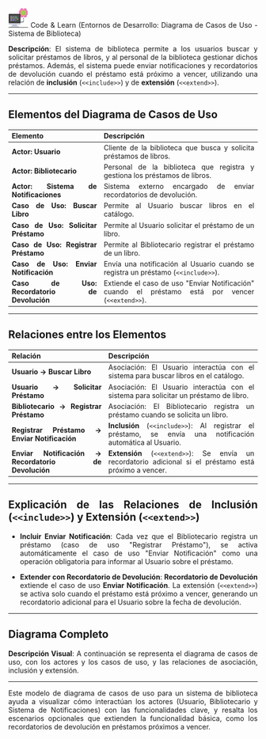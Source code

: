 <div align="justify">

<img src=../../../../../images/computer.png width="40"> Code & Learn (Entornos de Desarrollo: Diagrama de Casos de Uso - Sistema de Biblioteca)

**Descripción**: El sistema de biblioteca permite a los usuarios buscar y solicitar préstamos de libros, y al personal de la biblioteca gestionar dichos préstamos. Además, el sistema puede enviar notificaciones y recordatorios de devolución cuando el préstamo está próximo a vencer, utilizando una relación de **inclusión** (`<<include>>`) y de **extensión** (`<<extend>>`).

---

## Elementos del Diagrama de Casos de Uso

| Elemento                          | Descripción                                                                                          |
|-----------------------------------|------------------------------------------------------------------------------------------------------|
| **Actor: Usuario**                | Cliente de la biblioteca que busca y solicita préstamos de libros.                                   |
| **Actor: Bibliotecario**          | Personal de la biblioteca que registra y gestiona los préstamos de libros.                           |
| **Actor: Sistema de Notificaciones** | Sistema externo encargado de enviar recordatorios de devolución.                                |
| **Caso de Uso: Buscar Libro**     | Permite al Usuario buscar libros en el catálogo.                                                    |
| **Caso de Uso: Solicitar Préstamo** | Permite al Usuario solicitar el préstamo de un libro.                                             |
| **Caso de Uso: Registrar Préstamo** | Permite al Bibliotecario registrar el préstamo de un libro.                                      |
| **Caso de Uso: Enviar Notificación** | Envía una notificación al Usuario cuando se registra un préstamo (`<<include>>`).                  |
| **Caso de Uso: Recordatorio de Devolución** | Extiende el caso de uso "Enviar Notificación" cuando el préstamo está por vencer (`<<extend>>`). |

---

## Relaciones entre los Elementos

| Relación                                          | Descripción                                                                                     |
|---------------------------------------------------|-------------------------------------------------------------------------------------------------|
| **Usuario → Buscar Libro**                        | Asociación: El Usuario interactúa con el sistema para buscar libros en el catálogo.             |
| **Usuario → Solicitar Préstamo**                  | Asociación: El Usuario interactúa con el sistema para solicitar un préstamo de libro.           |
| **Bibliotecario → Registrar Préstamo**            | Asociación: El Bibliotecario registra un préstamo cuando se solicita un libro.                 |
| **Registrar Préstamo → Enviar Notificación**      | **Inclusión** (`<<include>>`): Al registrar el préstamo, se envía una notificación automática al Usuario. |
| **Enviar Notificación → Recordatorio de Devolución** | **Extensión** (`<<extend>>`): Se envía un recordatorio adicional si el préstamo está próximo a vencer. |

---

## Explicación de las Relaciones de Inclusión (`<<include>>`) y Extensión (`<<extend>>`)

- **Incluir Enviar Notificación**: Cada vez que el Bibliotecario registra un préstamo (caso de uso "Registrar Préstamo"), se activa automáticamente el caso de uso "Enviar Notificación" como una operación obligatoria para informar al Usuario sobre el préstamo.
  
- **Extender con Recordatorio de Devolución**: **Recordatorio de Devolución** extiende el caso de uso **Enviar Notificación**. La extensión (`<<extend>>`) se activa solo cuando el préstamo está próximo a vencer, generando un recordatorio adicional para el Usuario sobre la fecha de devolución.

---

## Diagrama Completo

**Descripción Visual**: A continuación se representa el diagrama de casos de uso, con los actores y los casos de uso, y las relaciones de asociación, inclusión y extensión.

---

Este modelo de diagrama de casos de uso para un sistema de biblioteca ayuda a visualizar cómo interactúan los actores (Usuario, Bibliotecario y Sistema de Notificaciones) con las funcionalidades clave, y resalta los escenarios opcionales que extienden la funcionalidad básica, como los recordatorios de devolución en préstamos próximos a vencer.

</div>